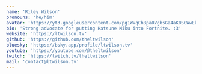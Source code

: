 ```yaml
---
name: 'Riley Wilson'
pronouns: 'he/him'
avatar: 'https://yt3.googleusercontent.com/pg1WVqChBpa0VgbsGa4aK0SGWwEk91M6Hz72rWBlpB-92buVvfNczmathGWalae-FHOf8QIUKQ=s160-c-k-c0x00ffffff-no-rj'
bio: 'Strong advocate for putting Hatsune Miku into Fortnite. :3'
website: 'https://ltwilson.tv'
github: 'https://github.com/theltwilson'
bluesky: 'https://bsky.app/profile/ltwilson.tv'
youtube: 'https://youtube.com/@theltwilson'
twitch: 'https://twitch.tv/theltwilson'
mail: 'contact@ltwilson.tv'
---
```


